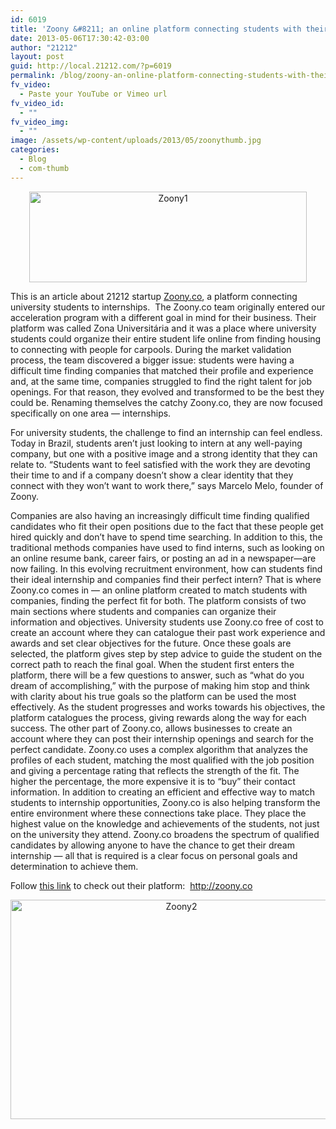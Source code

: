 ```yaml
---
id: 6019
title: 'Zoony &#8211; an online platform connecting students with their dream internships'
date: 2013-05-06T17:30:42-03:00
author: "21212"
layout: post
guid: http://local.21212.com/?p=6019
permalink: /blog/zoony-an-online-platform-connecting-students-with-their-dream-internships/
fv_video:
  - Paste your YouTube or Vimeo url
fv_video_id:
  - ""
fv_video_img:
  - ""
image: /assets/wp-content/uploads/2013/05/zoonythumb.jpg
categories:
  - Blog
  - com-thumb
---
```

<p dir="ltr" style="text-align: center;">
  <a href="http://zoony.co/"><img class="size-full wp-image-6031 aligncenter" alt="Zoony1" src="{{ site.url }}/assets/wp-content/uploads/2013/05/Zoony1.png" width="444" height="145" srcset="{{ site.url }}/assets/wp-content/uploads/2013/05/Zoony1.png 444w, {{ site.url }}/assets/wp-content/uploads/2013/05/Zoony1-300x97.png 300w" sizes="(max-width: 444px) 100vw, 444px" /></a>
</p>

<p dir="ltr">
  This is an article about 21212 startup <a href="http://zoony.co/">Zoony.co</a>, a platform connecting university students to internships.  The Zoony.co team originally entered our acceleration program with a different goal in mind for their business. Their platform was called Zona Universitária and it was a place where university students could organize their entire student life online from finding housing to connecting with people for carpools. During the market validation process, the team discovered a bigger issue: students were having a difficult time finding companies that matched their profile and experience and, at the same time, companies struggled to find the right talent for job openings. For that reason, they evolved and transformed to be the best they could be. Renaming themselves the catchy Zoony.co, they are now focused specifically on one area &#8212; internships.
</p>

<p dir="ltr">
  For university students, the challenge to find an internship can feel endless. Today in Brazil, students aren’t just looking to intern at any well-paying company, but one with a positive image and a strong identity that they can relate to. “Students want to feel satisfied with the work they are devoting their time to and if a company doesn’t show a clear identity that they connect with they won’t want to work there,” says Marcelo Melo, founder of Zoony.
</p>

Companies are also having an increasingly difficult time finding qualified candidates who fit their open positions due to the fact that these people get hired quickly and don’t have to spend time searching. In addition to this, the traditional methods companies have used to find interns, such as looking on an online resume bank, career fairs, or posting an ad in a newspaper—are now failing. In this evolving recruitment environment, how can students find their ideal internship and companies find their perfect intern? That is where Zoony.co comes in &#8212; an online platform created to match students with companies, finding the perfect fit for both. The platform consists of two main sections where students and companies can organize their information and objectives. University students use Zoony.co free of cost to create an account where they can catalogue their past work experience and awards and set clear objectives for the future. Once these goals are selected, the platform gives step by step advice to guide the student on the correct path to reach the final goal. When the student first enters the platform, there will be a few questions to answer, such as “what do you dream of accomplishing,” with the purpose of making him stop and think with clarity about his true goals so the platform can be used the most effectively. As the student progresses and works towards his objectives, the platform catalogues the process, giving rewards along the way for each success. The other part of Zoony.co, allows businesses to create an account where they can post their internship openings and search for the perfect candidate. Zoony.co uses a complex algorithm that analyzes the profiles of each student, matching the most qualified with the job position and giving a percentage rating that reflects the strength of the fit. The higher the percentage, the more expensive it is to “buy” their contact information. In addition to creating an efficient and effective way to match students to internship opportunities, Zoony.co is also helping transform the entire environment where these connections take place. They place the highest value on the knowledge and achievements of the students, not just on the university they attend. Zoony.co broadens the spectrum of qualified candidates by allowing anyone to have the chance to get their dream internship &#8212; all that is required is a clear focus on personal goals and determination to achieve them.

Follow [this link](http://zoony.co) to check out their platform:  <a href="http://zoony.co/" target="_blank">http://zoony.co</a>

<p style="text-align: center;">
  <a href="http://local.21212.com/assets/wp-content/uploads/2013/05/Zoony2.png"><img class="wp-image-6032 aligncenter" alt="Zoony2" src="{{ site.url }}/assets/wp-content/uploads/2013/05/Zoony2-1024x676.png" width="531" height="351" srcset="{{ site.url }}/assets/wp-content/uploads/2013/05/Zoony2-1024x676.png 1024w, {{ site.url }}/assets/wp-content/uploads/2013/05/Zoony2-300x198.png 300w, {{ site.url }}/assets/wp-content/uploads/2013/05/Zoony2.png 1349w" sizes="(max-width: 531px) 100vw, 531px" /></a>
</p>